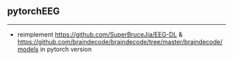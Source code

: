 ## pytorchEEG

---
* reimplement https://github.com/SuperBruceJia/EEG-DL & https://github.com/braindecode/braindecode/tree/master/braindecode/models in pytorch version 